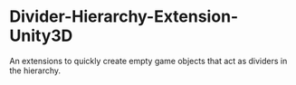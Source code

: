 # Divider-Hierarchy-Extension-Unity3D
An extensions to quickly create empty game objects that act as dividers in the hierarchy.
